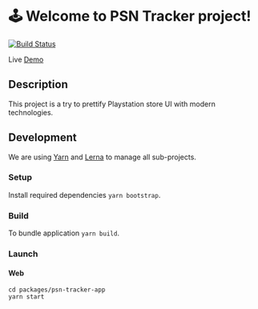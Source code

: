# 🕹 Welcome to **PSN Tracker** project!

[![Build Status](https://travis-ci.org/olegshulyakov/playstation-price-tracker.svg?branch=master)](https://travis-ci.org/olegshulyakov/game-price-tracker)

Live [Demo](https://olegshulyakov.github.io/playstation-price-tracker/)

## Description

This project is a try to prettify Playstation store UI with modern technologies.

## Development

We are using [Yarn](https://yarnpkg.com/) and [Lerna](https://lerna.js.org/) to manage all sub-projects.

### Setup

Install required dependencies `yarn bootstrap`.

### Build

To bundle application `yarn build`.

### Launch

#### Web

```
cd packages/psn-tracker-app
yarn start
```
